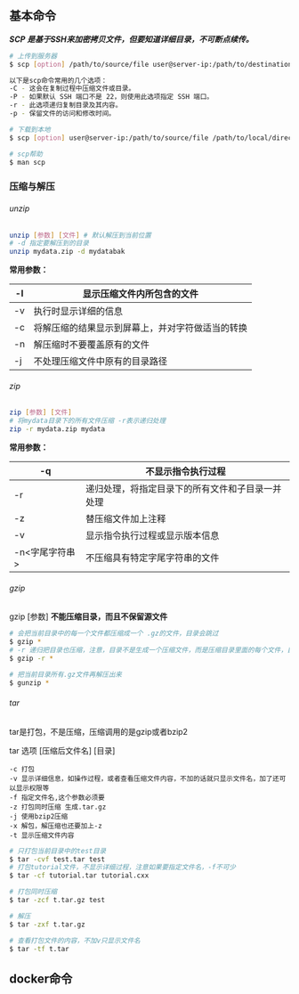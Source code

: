 ## 基本命令

***SCP 是基于SSH来加密拷贝文件，但要知道详细目录，不可断点续传。***

```bash
# 上传到服务器
$ scp [option] /path/to/source/file user@server-ip:/path/to/destination/directory

以下是scp命令常用的几个选项：
-C - 这会在复制过程中压缩文件或目录。
-P - 如果默认 SSH 端口不是 22，则使用此选项指定 SSH 端口。
-r - 此选项递归复制目录及其内容。
-p - 保留文件的访问和修改时间。

# 下载到本地
$ scp [option] user@server-ip:/path/to/source/file /path/to/local/directory

# scp帮助
$ man scp
```



### 压缩与解压

###### unzip

```bash
unzip [参数] [文件] # 默认解压到当前位置
# -d 指定要解压到的目录
unzip mydata.zip -d mydatabak 
```

**常用参数：**

| -l   | 显示压缩文件内所包含的文件                       |
| ---- | ------------------------------------------------ |
| -v   | 执行时显示详细的信息                             |
| -c   | 将解压缩的结果显示到屏幕上，并对字符做适当的转换 |
| -n   | 解压缩时不要覆盖原有的文件                       |
| -j   | 不处理压缩文件中原有的目录路径                   |



###### zip

```bash
zip [参数] [文件]
# 将mydata目录下的所有文件压缩 -r表示递归处理
zip -r mydata.zip mydata 
```

**常用参数：**

| -q             | 不显示指令执行过程                               |
| -------------- | ------------------------------------------------ |
| -r             | 递归处理，将指定目录下的所有文件和子目录一并处理 |
| -z             | 替压缩文件加上注释                               |
| -v             | 显示指令执行过程或显示版本信息                   |
| -n<字尾字符串> | 不压缩具有特定字尾字符串的文件                   |



###### gzip

gzip [参数] **不能压缩目录，而且不保留源文件**

```bash
# 会把当前目录中的每一个文件都压缩成一个 .gz的文件，目录会跳过 
$ gzip *
# -r 递归把目录也压缩，注意，目录不是生成一个压缩文件，而是压缩目录里面的每个文件，目录任然存在！！！
$ gzip -r *

# 把当前目录所有.gz文件再解压出来
$ gunzip * 
```



###### tar

tar是打包，不是压缩，压缩调用的是gzip或者bzip2

tar 选项 [压缩后文件名] [目录]

```
-c 打包
-v 显示详细信息，如操作过程，或者查看压缩文件内容，不加的话就只显示文件名，加了还可以显示权限等
-f 指定文件名,这个参数必须要
-z 打包同时压缩 生成.tar.gz
-j 使用bzip2压缩
-x 解包，解压缩也还要加上-z
-t 显示压缩文件内容
```

```bash
# 只打包当前目录中的test目录
$ tar -cvf test.tar test
# 打包tutorial文件，不显示详细过程，注意如果要指定文件名，-f不可少
$ tar -cf tutorial.tar tutorial.cxx

# 打包同时压缩
$ tar -zcf t.tar.gz test

# 解压
$ tar -zxf t.tar.gz

# 查看打包文件的内容，不加v只显示文件名
$ tar -tf t.tar
```



## docker命令



